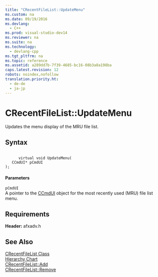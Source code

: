 ```yaml
---
title: "CRecentFileList::UpdateMenu"
ms.custom: na
ms.date: 09/19/2016
ms.devlang: 
  - C++
ms.prod: visual-studio-dev14
ms.reviewer: na
ms.suite: na
ms.technology: 
  - devlang-cpp
ms.tgt_pltfrm: na
ms.topic: reference
ms.assetid: a289dd7b-7f39-4685-bc16-08b3a8a198ba
caps.latest.revision: 12
robots: noindex,nofollow
translation.priority.ht: 
  - de-de
  - ja-jp
---
```

# CRecentFileList::UpdateMenu
Updates the menu display of the MRU file list.  
  
## Syntax  
  
```  
  
      virtual void UpdateMenu(  
   CCmdUI* pCmdUI   
);  
```  
  
#### Parameters  
 `pCmdUI`  
 A pointer to the [CCmdUI](../vs140/CCmdUI-Class.md) object for the most recently used (MRU) file list menu.  
  
## Requirements  
 **Header:** afxadv.h  
  
## See Also  
 [CRecentFileList Class](../vs140/CRecentFileList-Class.md)   
 [Hierarchy Chart](../vs140/Hierarchy-Chart.md)   
 [CRecentFileList::Add](../vs140/CRecentFileList--Add.md)   
 [CRecentFileList::Remove](../vs140/CRecentFileList--Remove.md)